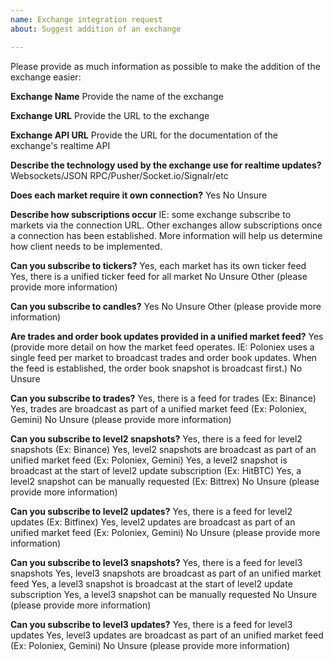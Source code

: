 ```yaml
---
name: Exchange integration request
about: Suggest addition of an exchange

---
```


Please provide as much information as possible to make the addition of the exchange easier:

**Exchange Name**
Provide the name of the exchange

**Exchange URL**
Provide the URL to the exchange

**Exchange API URL**
Provide the URL for the documentation of the exchange's realtime API

**Describe the technology used by the exchange use for realtime updates?**
Websockets/JSON RPC/Pusher/Socket.io/Signalr/etc

**Does each market require it own connection?**
Yes
No
Unsure

**Describe how subscriptions occur**
IE: some exchange subscribe to markets via the connection URL.  Other exchanges allow subscriptions once a connection has been established. More information will help us determine how client needs to be implemented.


**Can you subscribe to tickers?**
Yes, each market has its own ticker feed
Yes, there is a unified ticker feed for all market
No
Unsure
Other (please provide more information)

**Can you subscribe to candles?**
Yes
No
Unsure
Other (please provide more information)

**Are trades and order book updates provided in a unified market feed?**
Yes (provide more detail on how the market feed operates.  IE: Poloniex uses a single feed per market to broadcast trades and order book updates. When the feed is established, the order book snapshot is broadcast first.)
No
Unsure

**Can you subscribe to trades?**
Yes, there is a feed for trades (Ex: Binance)
Yes, trades are broadcast as part of a unified market feed (Ex: Poloniex, Gemini)
No
Unsure (please provide more information)

**Can you subscribe to level2 snapshots?**
Yes, there is a feed for level2 snapshots (Ex: Binance)
Yes, level2 snapshots are broadcast as part of an unified market feed (Ex: Poloniex, Gemini)
Yes, a level2 snapshot is broadcast at the start of level2 update subscription (Ex: HitBTC)
Yes, a level2 snapshot can be manually requested (Ex: Bittrex)
No
Unsure (please provide more information)

**Can you subscribe to level2 updates?**
Yes, there is a feed for level2 updates (Ex: Bitfinex)
Yes, level2 updates are broadcast as part of an unified market feed (Ex: Poloniex, Gemini)
No
Unsure (please provide more information)

**Can you subscribe to level3 snapshots?**
Yes, there is a feed for level3 snapshots
Yes, level3 snapshots are broadcast as part of an unified market feed
Yes, a level3 snapshot is broadcast at the start of level2 update subscription
Yes, a level3 snapshot can be manually requested
No
Unsure (please provide more information)

**Can you subscribe to level3 updates?**
Yes, there is a feed for level3 updates
Yes, level3 updates are broadcast as part of an unified market feed (Ex: Poloniex, Gemini)
No
Unsure (please provide more information)

